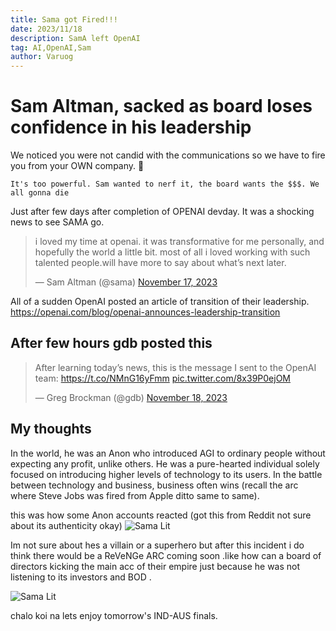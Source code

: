 ```yaml
---
title: Sama got Fired!!!
date: 2023/11/18
description: SamA left OpenAI
tag: AI,OpenAI,Sam
author: Varuog
---
```


# Sam Altman, sacked as board loses confidence in his leadership


We noticed you were not candid with the communications so we have to fire you from your OWN company. 👀

`It's too powerful. Sam wanted to nerf it, the board wants the $$$. We all gonna die `

Just after few days after completion of OPENAI devday. It was a shocking news to see SAMA go.


<blockquote className="twitter-tweet"><p lang="en" dir="ltr">i loved my time at openai. it was transformative for me personally, and hopefully the world a little bit. most of all i loved working with such talented people.will have more to say about what’s next later. </p>&mdash; Sam Altman (@sama) <a href="https://twitter.com/sama/status/1725631621511184771?ref_src=twsrc%5Etfw">November 17, 2023</a></blockquote> <script async src="https://platform.twitter.com/widgets.js"></script>



All of a sudden OpenAI posted an article of transition of their leadership. https://openai.com/blog/openai-announces-leadership-transition

## After few hours gdb posted this
<blockquote class="twitter-tweet"><p lang="en" dir="ltr">After learning today’s news, this is the message I sent to the OpenAI team: <a href="https://t.co/NMnG16yFmm">https://t.co/NMnG16yFmm</a> <a href="https://t.co/8x39P0ejOM">pic.twitter.com/8x39P0ejOM</a></p>&mdash; Greg Brockman (@gdb) <a href="https://twitter.com/gdb/status/1725667410387378559?ref_src=twsrc%5Etfw">November 18, 2023</a></blockquote> <script async src="https://platform.twitter.com/widgets.js" ></script>


## My thoughts
 In the world, he was an Anon who introduced AGI to ordinary people without expecting any profit, unlike others. He was a pure-hearted individual solely focused on introducing higher levels of technology to its users. In the battle between technology and business, business often wins (recall the arc where Steve Jobs was fired from Apple ditto same to same).



this was how some Anon accounts reacted (got this from Reddit not sure about its authenticity okay)
![Sama Lit](https://pbs.twimg.com/media/F_LDap0XUAAHyy8?format=jpg&name=large)


Im not sure about hes a villain or a superhero but after this incident i do think there would be a ReVeNGe ARC coming soon .like how can a board of directors kicking the main acc of their empire just because he was not listening to its investors and BOD .


![Sama Lit](https://pbs.twimg.com/media/F_Lkz7kWMAA3hK5.jpg)


chalo koi na lets enjoy tomorrow's IND-AUS finals.